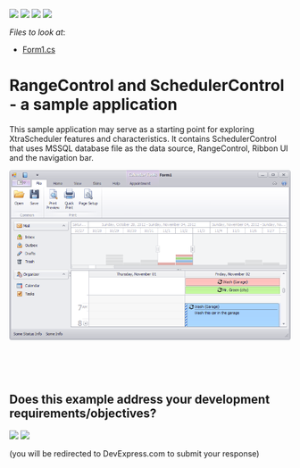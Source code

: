 <!-- default badges list -->
![](https://img.shields.io/endpoint?url=https://codecentral.devexpress.com/api/v1/VersionRange/128636659/12.1.4%2B)
[![](https://img.shields.io/badge/Open_in_DevExpress_Support_Center-FF7200?style=flat-square&logo=DevExpress&logoColor=white)](https://supportcenter.devexpress.com/ticket/details/E4287)
[![](https://img.shields.io/badge/📖_How_to_use_DevExpress_Examples-e9f6fc?style=flat-square)](https://docs.devexpress.com/GeneralInformation/403183)
[![](https://img.shields.io/badge/💬_Leave_Feedback-feecdd?style=flat-square)](#does-this-example-address-your-development-requirementsobjectives)
<!-- default badges end -->
<!-- default file list -->
*Files to look at*:

* [Form1.cs](./CS/SampleSchedulerRangeControl/Form1.cs)
<!-- default file list end -->
# RangeControl and SchedulerControl - a sample application


<p>This sample application may serve as a starting point for exploring XtraScheduler features and characteristics. It contains SchedulerControl that uses MSSQL database file as the data source, RangeControl, Ribbon UI and the navigation bar.</p><p><img src="https://raw.githubusercontent.com/DevExpress-Examples/rangecontrol-and-schedulercontrol-a-sample-application-e4287/12.1.4+/media/993db193-5874-4346-bf6d-4a9da33c5206.png"></p><p><br />
</p>

<br/>


<!-- feedback -->
## Does this example address your development requirements/objectives?

[<img src="https://www.devexpress.com/support/examples/i/yes-button.svg"/>](https://www.devexpress.com/support/examples/survey.xml?utm_source=github&utm_campaign=winforms-scheduler-range-control-sample-app&~~~was_helpful=yes) [<img src="https://www.devexpress.com/support/examples/i/no-button.svg"/>](https://www.devexpress.com/support/examples/survey.xml?utm_source=github&utm_campaign=winforms-scheduler-range-control-sample-app&~~~was_helpful=no)

(you will be redirected to DevExpress.com to submit your response)
<!-- feedback end -->
